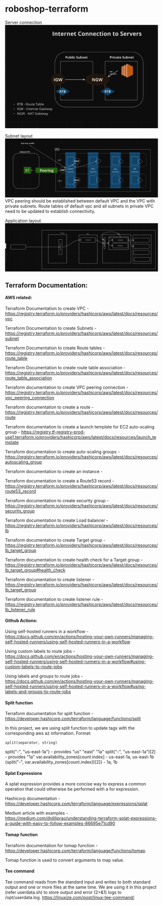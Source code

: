 # roboshop-terraform

Server connection
![img.png](img.png)

Subnet layout
![img_1.png](img_1.png)
VPC peering should be established between default VPC and the VPC with private subnets. Route tables of default vpc and all subnets in private VPC need to be updated to establish connectivity. 

Application layout
![img_2.png](img_2.png)

## Terraform Documentation:

#### AWS related:

Terraform Documentation to create VPC - https://registry.terraform.io/providers/hashicorp/aws/latest/docs/resources/vpc

Terraform Documentation to create Subnets - https://registry.terraform.io/providers/hashicorp/aws/latest/docs/resources/subnet

Terraform Documentation to create Route tables - https://registry.terraform.io/providers/hashicorp/aws/latest/docs/resources/route_table

Terraform Documentation to create route table association - https://registry.terraform.io/providers/hashicorp/aws/latest/docs/resources/route_table_association

Terraform documentation to create VPC peering connection - https://registry.terraform.io/providers/hashicorp/aws/latest/docs/resources/vpc_peering_connection

Terraform documentation to create a route - https://registry.terraform.io/providers/hashicorp/aws/latest/docs/resources/route

Terraform documentation to create a launch template for EC2 auto-scaling group - https://registry.tf-registry-prod-use1.terraform.io/providers/hashicorp/aws/latest/docs/resources/launch_template

Terraform documentation to create auto-scaling groups - https://registry.terraform.io/providers/hashicorp/aws/latest/docs/resources/autoscaling_group

Terraform documentation to create an instance - 

Terraform documentation to create a Route53 record - https://registry.terraform.io/providers/hashicorp/aws/latest/docs/resources/route53_record

Terraform documentation to create security group - https://registry.terraform.io/providers/hashicorp/aws/latest/docs/resources/security_group

Terraform documentation to create Load balancer - https://registry.terraform.io/providers/hashicorp/aws/latest/docs/resources/lb

Terraform documentation to create Target group - https://registry.terraform.io/providers/hashicorp/aws/latest/docs/resources/lb_target_group

Terraform documentation to create health check for a Target group - https://registry.terraform.io/providers/hashicorp/aws/latest/docs/resources/lb_target_group#health_check

Terraform documentation to create listener - https://registry.terraform.io/providers/hashicorp/aws/latest/docs/resources/lb_target_group

Terraform documentation to create listener rule - https://registry.terraform.io/providers/hashicorp/aws/latest/docs/resources/lb_listener_rule

#### Github Actions:

Using self-hosted runners in a workflow - https://docs.github.com/en/actions/hosting-your-own-runners/managing-self-hosted-runners/using-self-hosted-runners-in-a-workflow

Using custom labels to route jobs - https://docs.github.com/en/actions/hosting-your-own-runners/managing-self-hosted-runners/using-self-hosted-runners-in-a-workflow#using-custom-labels-to-route-jobs

Using labels and groups to route jobs - https://docs.github.com/en/actions/hosting-your-own-runners/managing-self-hosted-runners/using-self-hosted-runners-in-a-workflow#using-labels-and-groups-to-route-jobs

#### Split function

Terraform documentation for split function - https://developer.hashicorp.com/terraform/language/functions/split

In this project, we are using split function to update tags with the corresponding aws az information. 
Format:
````
split(separator, string)
````
split("-", "us-east-1a") - provides "us" "east" "1a"
split("-", "us-east-1a")[2] - provides "1a"
var.availability_zones[count.index] - us-east-1a, us-east-1b
{split("-", var.availability_zones[count.index])[2]} - 1a, 1b

#### Splat Expressions

A splat expression provides a more concise way to express a common operation that could otherwise be performed with a for expression.

Hashicorp documentation - https://developer.hashicorp.com/terraform/language/expressions/splat

Medium article with examples - https://medium.com/@diliprao/understanding-terraform-splat-expressions-a-guide-with-easy-to-follow-examples-86695e71cd90

#### Tomap function 

Terraform documentation for tomap function - https://developer.hashicorp.com/terraform/language/functions/tomap. 

Tomap function is used to convert arguments to map value.

#### Tee command

Tee command reads from the standard input and writes to both standard output and one or more files at the same time. We are using it in this project (refer userdata.sh) to store output and error (2>&1) logs to /opt/userdata.log. https://linuxize.com/post/linux-tee-command/





